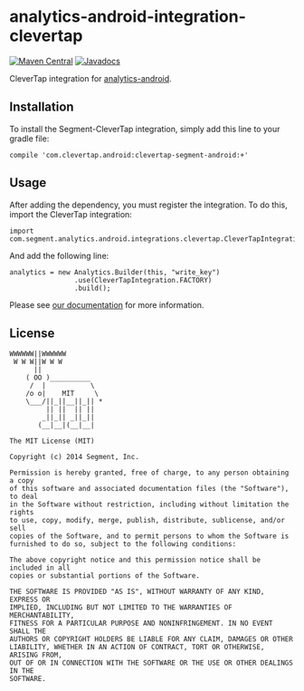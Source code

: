 analytics-android-integration-clevertap
======================================

[![Maven Central](https://maven-badges.herokuapp.com/maven-central/com.clevertap.android/clevertap-segment-android/badge.svg)](https://maven-badges.herokuapp.com/maven-central/com.clevertap.android/clevertap-segment-android)
[![Javadocs](http://javadoc-badge.appspot.com/com.clevertap.android/clevertap-segment-android.svg?label=javadoc)](http://javadoc-badge.appspot.com/com.clevertap.android/clevertap-segment-android)

CleverTap integration for [analytics-android](https://github.com/segmentio/analytics-android).

## Installation

To install the Segment-CleverTap integration, simply add this line to your gradle file:

```
compile 'com.clevertap.android:clevertap-segment-android:+'

```

## Usage

After adding the dependency, you must register the integration.  To do this, import the CleverTap integration:


```
import com.segment.analytics.android.integrations.clevertap.CleverTapIntegration;

```

And add the following line:

```
analytics = new Analytics.Builder(this, "write_key")
                .use(CleverTapIntegration.FACTORY)
                .build();
```

Please see [our documentation](https://segment.com/docs/integrations/clevertap/) for more information.


## License

```
WWWWWW||WWWWWW
 W W W||W W W
      ||
    ( OO )__________
     /  |           \
    /o o|    MIT     \
    \___/||_||__||_|| *
         || ||  || ||
        _||_|| _||_||
       (__|__|(__|__|

The MIT License (MIT)

Copyright (c) 2014 Segment, Inc.

Permission is hereby granted, free of charge, to any person obtaining a copy
of this software and associated documentation files (the "Software"), to deal
in the Software without restriction, including without limitation the rights
to use, copy, modify, merge, publish, distribute, sublicense, and/or sell
copies of the Software, and to permit persons to whom the Software is
furnished to do so, subject to the following conditions:

The above copyright notice and this permission notice shall be included in all
copies or substantial portions of the Software.

THE SOFTWARE IS PROVIDED "AS IS", WITHOUT WARRANTY OF ANY KIND, EXPRESS OR
IMPLIED, INCLUDING BUT NOT LIMITED TO THE WARRANTIES OF MERCHANTABILITY,
FITNESS FOR A PARTICULAR PURPOSE AND NONINFRINGEMENT. IN NO EVENT SHALL THE
AUTHORS OR COPYRIGHT HOLDERS BE LIABLE FOR ANY CLAIM, DAMAGES OR OTHER
LIABILITY, WHETHER IN AN ACTION OF CONTRACT, TORT OR OTHERWISE, ARISING FROM,
OUT OF OR IN CONNECTION WITH THE SOFTWARE OR THE USE OR OTHER DEALINGS IN THE
SOFTWARE.
```
